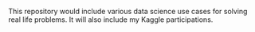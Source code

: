 This repository would include various data science use cases for solving real life problems. 
It will also include my Kaggle participations.

